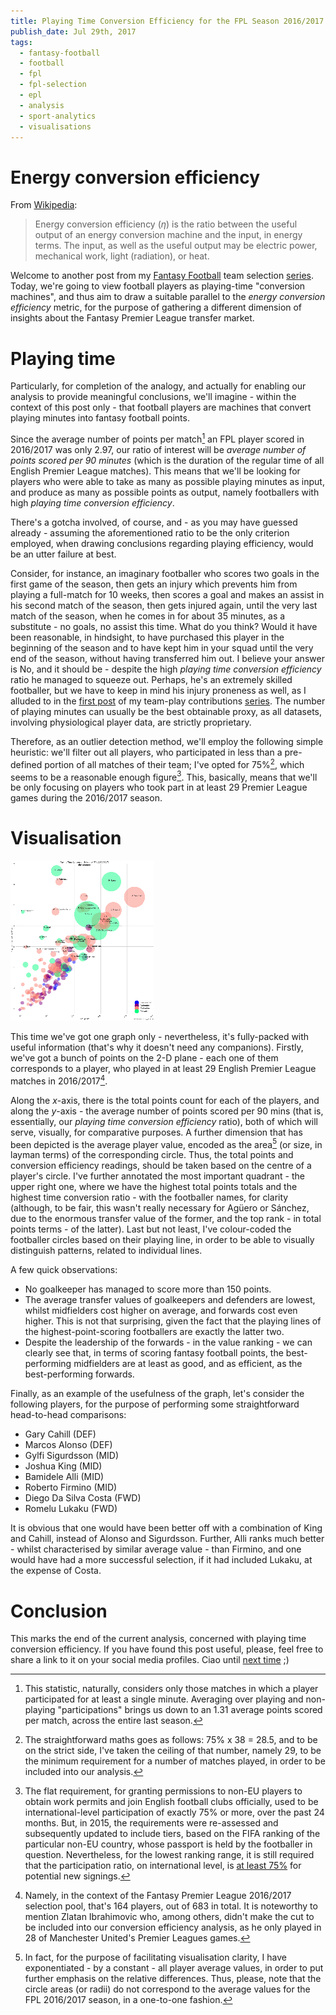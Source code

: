 ```yaml
---
title: Playing Time Conversion Efficiency for the FPL Season 2016/2017
publish_date: Jul 29th, 2017
tags:
  - fantasy-football
  - football
  - fpl
  - fpl-selection
  - epl
  - analysis
  - sport-analytics
  - visualisations
---
```


# Energy conversion efficiency
From [Wikipedia][ece_wiki]:
> Energy conversion efficiency (_η_) is the ratio between the useful output of an energy conversion machine and the input, in energy terms. The input, as well as the useful output may be electric power, mechanical work, light (radiation), or heat.

Welcome to another post from my [Fantasy Football][fepl_section] team selection [series][fepl_selection_series]. Today, we're going to view football players as playing-time "conversion machines", and thus aim to draw a suitable parallel to the _energy conversion efficiency_ metric, for the purpose of gathering a different dimension of insights about the Fantasy Premier League transfer market.

# Playing time

Particularly, for completion of the analogy, and actually for enabling our analysis to provide meaningful conclusions, we'll imagine - within the context of this post only - that football players are machines
that convert playing minutes into fantasy football points.

Since the average number of points per match[^playing_only] an FPL player scored in 2016/2017 was only 2.97, our ratio of interest will be _average number of points scored per 90 minutes_ (which is the duration of the regular time of all English Premier League matches). This means that we'll be looking for players who were able to take as many as possible playing minutes as input, and produce as many as possible points as output, namely footballers with high _playing time conversion efficiency_.

[^playing_only]: This statistic, naturally, considers only those matches in which a player participated for at least a single minute. Averaging over playing and non-playing "participations" brings us down to an 1.31 average points scored per match, across the entire last season.

There's a gotcha involved, of course, and - as you may have guessed already - assuming the aforementioned ratio to be the only criterion employed, when drawing conclusions regarding playing efficiency, would be an utter failure at best.

Consider, for instance, an imaginary footballer who scores two goals in the first game of the season, then gets an injury which prevents him from playing a full-match for 10 weeks, then scores a goal and makes an assist in his second match of the season, then gets injured again, until the very last match of the season, when he comes in for about 35 minutes, as a substitute - no goals, no assist this time. What do you think? Would it have been reasonable, in hindsight, to have purchased this player in the beginning of the season and to have kept him in your squad until the very end of the season, without having transferred him out. I believe your answer is No, and it should be - despite the high _playing time conversion efficiency_ ratio he managed to squeeze out. Perhaps, he's an extremely skilled footballer, but we have to keep in mind his injury proneness as well, as I alluded to in the [first post][team_play_contributions_fwds] of my team-play contributions [series][team_play_contributions_series]. The number of playing minutes can usually be the best obtainable proxy, as all datasets, involving physiological player data, are strictly proprietary.

Therefore, as an outlier detection method, we'll employ the following simple heuristic: we'll filter out all players,
who participated in less than a pre-defined portion of all matches of their team; I've opted for 75%[^participation_threshold],
which seems to be a reasonable enough figure[^fa_participation_requirement]. This, basically, means that we'll be only focusing on players who took part in at least 29 Premier League games during the 2016/2017 season.

[^participation_threshold]: The straightforward maths goes as follows: 75% x 38 = 28.5, and to be on the strict side, I've taken the ceiling of that number, namely 29, to be the minimum requirement for a number of matches played, in order to be included into our analysis.

[^fa_participation_requirement]: The flat requirement, for granting permissions to non-EU players to obtain work permits and join English football clubs officially, used to be international-level participation of exactly 75% or more, over the past 24 months. But, in 2015, the requirements were re-assessed and subsequently updated to include tiers, based on the FIFA ranking of the particular non-EU country, whose passport is held by the footballer in question. Nevertheless, for the lowest ranking range, it is still required that the participation ratio, on international level, is [at least 75%][footballer_work_permits] for potential new signings.

# Visualisation

<a href="/uploads/fepl_playing_time_conversion_efficiency/Playing_time_converstion_efficiency.png" target="_blank"><img src="uploads/fepl_playing_time_conversion_efficiency/Playing_time_converstion_efficiency_230x256.png" alt="Playing Time Conversion Efficiency (FPL Season 2016/2017)"></a>

This time we've got one graph only - nevertheless, it's fully-packed with useful information (that's why it doesn't need any companions). Firstly, we've got a bunch of points on the 2-D plane - each one of them
corresponds to a player, who played in at least 29 English Premier League matches in 2016/2017[^fpl_only].

[^fpl_only]: Namely, in the context of the Fantasy Premier League 2016/2017 selection pool, that's 164 players, out of 683 in total. It is noteworthy to mention Zlatan Ibrahimovic who, among others, didn't make the cut to be included into our conversion efficiency analysis, as he only played in 28 of Manchester United's Premier Leagues games.

Along the _x_-axis, there is the total points count for each of the players, and along the _y_-axis - the average number of points scored per 90 mins (that is, essentially, our _playing time conversion efficiency_ ratio), both of which will serve, visually, for comparative purposes. A further dimension that has been depicted is the average player value, encoded as the area[^circle_area] (or size, in layman terms) of the corresponding circle. Thus, the total points and conversion efficiency readings, should be taken based on the centre of a player's circle. I've further annotated the most important quadrant - the upper right one, where we have the highest total points totals and the highest time conversion ratio - with the footballer names, for clarity (although, to be fair, this wasn't really necessary for Agüero or Sánchez, due to the enormous transfer value of the former, and the top rank - in total points terms - of the latter). Last but not least, I've colour-coded the footballer circles based on their playing line, in order to be
able to visually distinguish patterns, related to individual lines.

[^circle_area]: In fact, for the purpose of facilitating visualisation clarity, I have exponentiated - by a constant - all player average values, in order to put further emphasis on the relative differences. Thus, please, note that the circle areas (or radii) do not correspond to the average values for the FPL 2016/2017 season, in a one-to-one fashion.

A few quick observations:

- No goalkeeper has managed to score more than 150 points.
- The average transfer values of goalkeepers and defenders are lowest, whilst midfielders cost higher on average, and forwards cost even higher. This is not that surprising, given the fact that the playing lines of the highest-point-scoring footballers are exactly the latter two.
- Despite the leadership of the forwards - in the value ranking - we can clearly see that, in terms of scoring fantasy football points, the best-performing midfielders are at least as good, and as efficient, as the best-performing forwards.

Finally, as an example of the usefulness of the graph, let's consider the following players, for the purpose of performing some straightforward head-to-head comparisons:

- Gary Cahill (DEF)
- Marcos Alonso (DEF)
- Gylfi Sigurdsson (MID)
- Joshua King (MID)
- Bamidele Alli (MID)
- Roberto Firmino (MID)
- Diego Da Silva Costa (FWD)
- Romelu Lukaku (FWD)

It is obvious that one would have been better off with a combination of King and Cahill, instead of Alonso and Sigurdsson. Further, Alli ranks much better - whilst characterised by similar average value - than Firmino, and one would have had a more successful selection, if it had included Lukaku, at the expense of Costa.

# Conclusion

This marks the end of the current analysis, concerned with playing time conversion efficiency. If you
have found this post useful, please, feel free to share a link to it on your social media profiles.
Ciao until [next time][fepl_selection_series] ;)

[ece_wiki]: https://en.wikipedia.org/wiki/Energy_conversion_efficiency
[fepl_selection_series]: /tagged/fpl-selection
[fepl_section]: /tagged/fantasy-football
[team_play_contributions_series]: /tagged/team-play-contributions
[team_play_contributions_fwds]: /team_play_contributions_of_the_top_forwards_for_the_fpl_season_2016_2017.html
[footballer_work_permits]: http://www.inbrief.co.uk/football-law/footballer-work-permits/
